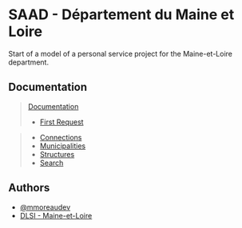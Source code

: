 
# SAAD - Département du Maine et Loire

Start of a model of a personal service project for the Maine-et-Loire department.

## Documentation

>[Documentation](https://github.com/mmoreaudev/SAAD-Maine-et-Loire/tree/main/docs)
>* [First Request](https://github.com/mmoreaudev/SAAD-Maine-et-Loire/blob/main/docs/First-request.md)


>* [Connections](https://github.com/mmoreaudev/SAAD-Maine-et-Loire/blob/main/docs/Connections.md)
>* [Municipalities](https://github.com/mmoreaudev/SAAD-Maine-et-Loire/blob/main/docs/Municipalities.md)
>* [Structures](https://github.com/mmoreaudev/SAAD-Maine-et-Loire/blob/main/docs/Structures.md)
>* [Search](https://github.com/mmoreaudev/SAAD-Maine-et-Loire/blob/main/docs/Search.md)


## Authors

- [@mmoreaudev](https://www.github.com/mmoreaudev)
- [DLSI - Maine-et-Loire](https://maine-et-loire.fr)

